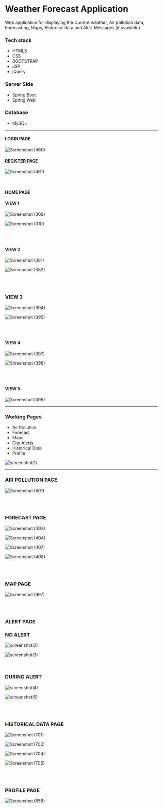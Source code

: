 # Weather Forecast Application

Web application for displaying the Current weather, Air pollution data, Forecasting, Maps, Historical data and Alert Messages (if available).  

### Tech stack

* HTML5
* CSS
* BOOTSTRAP
* JSP
* jQuery

### Server Side

* Spring Boot
* Spring Web

### Database

* MySQL

---
#### LOGIN PAGE

![Screenshot (460)](https://user-images.githubusercontent.com/59051731/90714772-08f69080-e2c6-11ea-9408-4b250badbb63.png)


#### REGISTER PAGE

![Screenshot (461)](https://user-images.githubusercontent.com/59051731/90714820-26c3f580-e2c6-11ea-9356-2be7aa29a18e.png)


<br>

#### HOME PAGE
#### VIEW 1

![Screenshot (309)](https://user-images.githubusercontent.com/59051731/93023519-2b51a480-f60d-11ea-9bf5-6c2c7d4746d9.png)

![Screenshot (310)](https://user-images.githubusercontent.com/59051731/93023540-563bf880-f60d-11ea-81ef-3729888ed060.png)


<br><br>

#### VIEW 2

![Screenshot (381)](https://user-images.githubusercontent.com/59051731/89890949-d972c480-dbf1-11ea-88ba-cd15b5168c13.png)

![Screenshot (382)](https://user-images.githubusercontent.com/59051731/89891014-f5766600-dbf1-11ea-8f61-78498d22a095.png)


<br><br>

### VIEW 3

![Screenshot (394)](https://user-images.githubusercontent.com/59051731/89891087-176fe880-dbf2-11ea-93ce-bf515584f21a.png)

![Screenshot (395)](https://user-images.githubusercontent.com/59051731/89891083-150d8e80-dbf2-11ea-8d6f-a76141c09134.png)


<br><br>

#### VIEW 4

![Screenshot (397)](https://user-images.githubusercontent.com/59051731/93023774-fc3c3280-f60e-11ea-89d3-0a52153afe43.png)

![Screenshot (398)](https://user-images.githubusercontent.com/59051731/93023789-137b2000-f60f-11ea-9623-088542f3cf15.png)


<br><br>


#### VIEW 5

![Screenshot (399)](https://user-images.githubusercontent.com/59051731/89898611-9ff48600-dbfe-11ea-9771-70e4829bc23d.png)


---


### Working Pages

* Air Pollution
* Forecast
* Maps
* City Alerts
* Historical Data
* Profile


![screenshot(1)](https://user-images.githubusercontent.com/59051731/92922543-a4a59780-f453-11ea-8f33-20f0b1dee4d5.png)


---


### AIR POLLUTION PAGE

![Screenshot (401)](https://user-images.githubusercontent.com/59051731/89891640-112e3c00-dbf3-11ea-873c-183919be1c40.png)


<br><br>

### FORECAST PAGE

![Screenshot (403)](https://user-images.githubusercontent.com/59051731/92922947-4331f880-f454-11ea-88e3-5d696997800c.png)

![Screenshot (404)](https://user-images.githubusercontent.com/59051731/93023873-b895f880-f60f-11ea-9829-50301fd92bac.png)

![Screenshot (407)](https://user-images.githubusercontent.com/59051731/93023560-75d32100-f60d-11ea-93ad-89de9ccd06a9.png)

![Screenshot (408)](https://user-images.githubusercontent.com/59051731/93023570-8b484b00-f60d-11ea-9cd3-9209f2fd967f.png)


<br><br>

### MAP PAGE

![Screenshot (697)](https://user-images.githubusercontent.com/59051731/93023578-99966700-f60d-11ea-9671-2e05d92d2555.png)



<br><br>

### ALERT PAGE


### NO ALERT

![screenshot(2)](https://user-images.githubusercontent.com/59051731/93024027-b84a2d00-f610-11ea-8b63-29c19771fbba.png)

![screenshot(3)](https://user-images.githubusercontent.com/59051731/93024029-bbddb400-f610-11ea-876d-3f41462467c6.png)


<br>

### DURING ALERT

![screenshot(4)](https://user-images.githubusercontent.com/59051731/93024030-bd0ee100-f610-11ea-9c06-3d5232aed3f9.png)

![screenshot(5)](https://user-images.githubusercontent.com/59051731/93024031-be400e00-f610-11ea-9fc0-1d3db05e4166.png)

<br><br>

### HISTORICAL DATA PAGE

![Screenshot (701)](https://user-images.githubusercontent.com/59051731/93024482-7fac5280-f614-11ea-9ac3-501eff62135c.png)

![Screenshot (702)](https://user-images.githubusercontent.com/59051731/93024484-80dd7f80-f614-11ea-9f99-a99014e2f763.png)

![Screenshot (704)](https://user-images.githubusercontent.com/59051731/93024485-820eac80-f614-11ea-931e-8f399fecc38a.png)

![Screenshot (705)](https://user-images.githubusercontent.com/59051731/93024479-7d49f880-f614-11ea-8d69-727d0acebe8f.png)

<br><br>

### PROFILE PAGE

![Screenshot (658)](https://user-images.githubusercontent.com/59051731/92921153-2ea03100-f451-11ea-914f-441d46df3f12.png)



<br>
